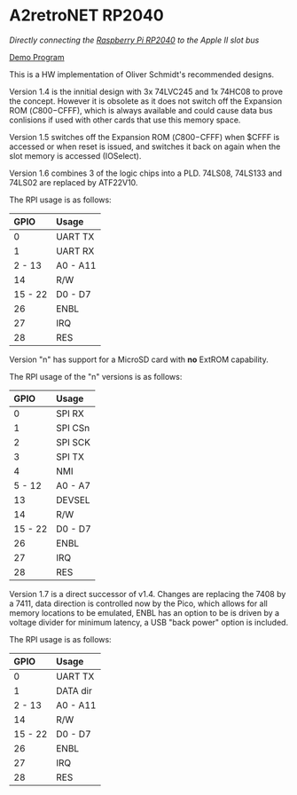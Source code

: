# A2retroNET RP2040

_Directly connecting the [Raspberry Pi RP2040](https://www.raspberrypi.com/products/rp2040/) to the Apple II slot bus_

[Demo Program](demo/README.md)

This is a HW implementation of Oliver Schmidt's recommended designs.

Version 1.4 is the innitial design with 3x 74LVC245 and 1x 74HC08 to prove the concept. However it is obsolete as it does not switch off the Expansion ROM ($C800-$CFFF), which is always available and could cause data bus conlisions if used with other cards that use this memory space.

Version 1.5 switches off the Expansion ROM ($C800-$CFFF) when $CFFF is accessed or when reset is issued, and switches it back on again when the slot memory is accessed (IOSelect).

Version 1.6 combines 3 of the logic chips into a PLD. 74LS08, 74LS133 and 74LS02 are replaced by ATF22V10.

The RPI usage is as follows:

| GPIO    | Usage     |
|:--------|:----------|
| 0       |  UART TX  |
| 1       |  UART RX  |
| 2 - 13  | A0 - A11  |
| 14      | R/W       |
| 15 - 22 | D0 - D7   |
| 26      | ENBL      |
| 27      | IRQ       |
| 28      | RES       |

Version "n" has support for a MicroSD card with **no** ExtROM capability.

The RPI usage of the "n" versions is as follows:

| GPIO    | Usage     |
|:--------|:----------|
| 0       |  SPI RX   |
| 1       |  SPI CSn  |
| 2       |  SPI SCK  |
| 3       |  SPI TX   |
| 4       |  NMI      |
| 5 - 12  | A0 - A7   |
| 13      | DEVSEL    |
| 14      | R/W       |
| 15 - 22 | D0 - D7   |
| 26      | ENBL      |
| 27      |  IRQ      |
| 28      |  RES      |

Version 1.7 is a direct successor of v1.4. Changes are replacing the 7408 by a 7411, data direction is controlled now by the Pico, which allows for all memory locations to be emulated, ENBL has an option to be is driven by a voltage divider for minimum latency, a USB "back power" option is included.

The RPI usage is as follows:

| GPIO    | Usage     |
|:--------|:----------|
| 0       |  UART TX  |
| 1       |  DATA dir |
| 2 - 13  | A0 - A11  |
| 14      | R/W       |
| 15 - 22 | D0 - D7   |
| 26      | ENBL      |
| 27      | IRQ       |
| 28      | RES       |
